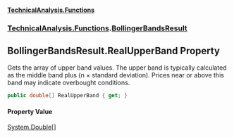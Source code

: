 #### [TechnicalAnalysis\.Functions](Atypical.TechnicalAnalysis.Functions.md 'Atypical\.TechnicalAnalysis\.Functions')
### [TechnicalAnalysis\.Functions](Atypical.TechnicalAnalysis.Functions.md#TechnicalAnalysis.Functions 'TechnicalAnalysis\.Functions').[BollingerBandsResult](BollingerBandsResult.md 'TechnicalAnalysis\.Functions\.BollingerBandsResult')

## BollingerBandsResult\.RealUpperBand Property

Gets the array of upper band values\.
The upper band is typically calculated as the middle band plus \(n × standard deviation\)\.
Prices near or above this band may indicate overbought conditions\.

```csharp
public double[] RealUpperBand { get; }
```

#### Property Value
[System\.Double](https://docs.microsoft.com/en-us/dotnet/api/System.Double 'System\.Double')[\[\]](https://docs.microsoft.com/en-us/dotnet/api/System.Array 'System\.Array')